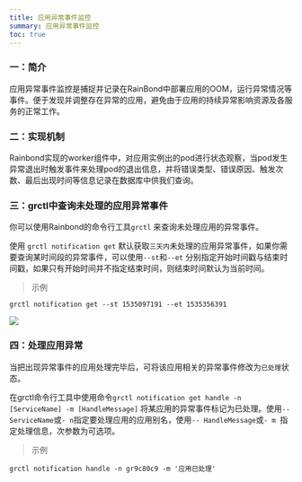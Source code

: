 ```yaml
---
title: 应用异常事件监控
summary: 应用异常事件监控
toc: true
---
```


### 一：简介

应用异常事件监控是捕捉并记录在RainBond中部署应用的OOM，运行异常情况等事件。便于发现并调整存在异常的应用，避免由于应用的持续异常影响资源及各服务的正常工作。

### 二：实现机制

Rainbond实现的worker组件中，对应用实例出的pod进行状态观察，当pod发生异常退出时触发事件来处理pod的退出信息，并将错误类型、错误原因、触发次数、最后出现时间等信息记录在数据库中供我们查询。

### 三：grctl中查询未处理的应用异常事件

你可以使用Rainbond的命令行工具`grctl` 来查询未处理应用的异常事件。

使用 `grctl notification get` 默认获取`三天内`未处理的应用异常事件，如果你需要查询某时间段的异常事件，可以使用`--st`和`--et` 分别指定开始时间戳与结束时间戳，如果只有开始时间并不指定结束时间，则结束时间默认为当前时间。

> 示例

`grctl notification get --st 1535097191 --et 1535356391`

![](https://static.goodrain.com/images/docs/3.7/monitor/service-error2.png)

### 四：处理应用异常

当把出现异常事件的应用处理完毕后，可将该应用相关的异常事件修改为`已处理`状态。

在grctl命令行工具中使用命令`grctl notification get handle -n [ServiceName] -m [HandleMessage]`  将某应用的异常事件标记为已处理。使用`-- ServiceName`或`- n`指定要处理应用的应用别名，使用`-- HandleMessage`或`- m `指定处理信息，次参数为可选项。

> 示例

`grctl notification handle -n gr9c80c9 -m '应用已处理'`
